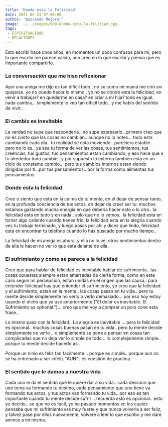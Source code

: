 ```yaml
---
title: 'Donde esta la Felicidad'
date: 2021-05-31 07:00:00
author: 'Buscando Mejorar'
image: ../../images/060-Donde-esta-la-feliciad.jpg
tags:
 - ESPIRITUALIDAD
 - RELACIONES
---
```

Esto escribi hace unos años, en momentos un poco confusos para mi, pero lo que escribí me parece valido, aún creo en lo que escribi  y pienso que es  importante compartirlo.

### La conversación que me hiso reflexionar

Ayer una amiga me dijo es tan dificil todo.. no se como mi mamá me crió sin quejarse..yo no puedo hacer lo mismo.. yo no se donde esta la felicidad, en venir a trabajar? en quedarme en casa? en criar a mi hija? todo es igual.. nada cambia... simplemente lo veo tan dificil todo.. y me hablo del sentido de vivir..  

### El cambio es inevitable

La verdad no supe que responderle.. no supe expresarlo.. primero creo que no es cierto que las cosas no cambian.. aunque no lo notes... todo esta cambiando cada dia.. tu realidad se esta moviendo.. pareciera estable.. pero no lo es.. ya sea tu forma de ver las cosas, tus sentimientos, tus creencias, tus gustos, tus pensamientos estan cambiando, y eso hace que a tu alrededor todo cambie.. y por supuesto lo externo tambien esta en un ciclo de constante cambio... pero tus cambios internos estan siendo dirigidos por ti...por tus pensamientos.. por la forma como alimentas tus pensamientos

### Donde esta la felicidad

Creo o siento que esta en la calma de tu mente, en el dejar de pensar tanto, en la profunda conciencia de tus actos, en dejar de creer ser tu. muchos estamos gastando mucha energia en que deberia hacer esto o lo otro.. la felicidad esta en todo y en nada.. solo que no lo vemos.. la felicidad esta en tomar algo caliente cuando tienes frio, la felicidad esta en la alegria cuando ves tu trabajo terminado, y luego pasas por ahi y dices que lindo, felicidad esta en encontrar tu telefono cuando lo has buscado por mucho tiempo..

La felicidad de mi amiga es ahora..y ella no lo ve; otros sentimientos dentro de ella le hacen no ver lo que esta delante de ella.

### El sufrimiento y como se parece a la felicidad

Creo que para hablar de felicidad es inevitable hablar de sufrimiento.. las cosas opuestas siempre estan amarradas de cierta forma, como en este caso segun mi percepcion, estan unidas en el origen que las causa.. para entender felicidad hay que entender el sufrimiento, yo creo que la felicidad y el sufrimiento, estan en la mente.. las cosas pasan en tu vida.. pero tu mente decide simplemente no verlo o verlo demasiado... por eso hoy estoy usando el dicho que ya use anteriormente ("El dolor es inevitable. El Sufrimiento es optional.")... creo que me voy a comprar un polo cone esta frase..

Lo mismo pasa con la felicidad.. La alegria es inevitable ... pero la felicidad es opcional.. muchas cosas buenas pasan en tu vida.. pero tu mente decide simplemente no verlo .. o simplemente se pone a pensar en cosas tan complicadas que no deja ver lo simple de todo... lo complejamente simple.. porque tu mente decide hacerlo asi.

Porque un ninio es feliz tan facilmente... porque es simple.. porque aun no se ha entrenado a ser infeliz "AUN".. es cuestion de practica.

### El sentido que le damos a nuestra vida

Cada uno le da el sentido que le quiere dar a su vida.. cada desicion que uno toma va formando tu destino, cada pensamiento que uno tiene va formando tus actos, y tus actos van formando tu vida.. por eso es tan importante cuando tu mente decide sufrir .. recuerda esto es opcional.. esto yo decido...se que no es facil, yo he pasado momentos en los cuales pensaba que mi sufrimiento era muy fuerte y que nunca volveria a ser feliz, y talvez pase por ellos nuevamente, volvere a leer lo que escribo y me dare animos a mi misma.
